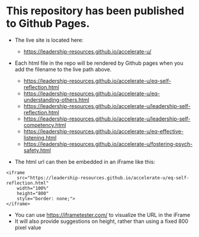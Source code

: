 # This repository has been published to Github Pages.

* The live site is located here:
    * https://leadership-resources.github.io/accelerate-u/

* Each html file in the repo will be rendered by Github pages when you add the filename to the live path above.
    * https://leadership-resources.github.io/accelerate-u/eq-self-reflection.html
    * https://leadership-resources.github.io/accelerate-u/eq-understanding-others.html
    * https://leadership-resources.github.io/accelerate-u/leadership-self-reflection.html
    * https://leadership-resources.github.io/accelerate-u/leadership-self-competency.html
    * https://leadership-resources.github.io/accelerate-u/eq-effective-listening.html
    * https://leadership-resources.github.io/accelerate-u/fostering-psych-safety.html

* The html url can then be embedded in an iFrame like this:

```
<iframe 
    src="https://leadership-resources.github.io/accelerate-u/eq-self-reflection.html" 
    width="100%" 
    height="800" 
    style="border: none;">
</iframe>

```

* You can use https://iframetester.com/ to visualize the URL in the iFrame
* It will also provide suggestions on height, rather than using a fixed 800 pixel value
